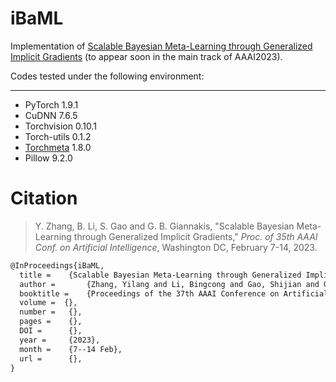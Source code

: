 # iBaML
 Implementation of [Scalable Bayesian Meta-Learning through Generalized Implicit Gradients]() (to appear soon in the main track of AAAI2023). 

Codes tested under the following environment:

---

- PyTorch 1.9.1
- CuDNN 7.6.5
- Torchvision 0.10.1
- Torch-utils 0.1.2
- [Torchmeta](https://github.com/tristandeleu/pytorch-meta) 1.8.0
- Pillow 9.2.0

# Citation

> Y. Zhang, B. Li, S. Gao and G. B. Giannakis, "Scalable Bayesian Meta-Learning through Generalized Implicit Gradients," *Proc. of 35th AAAI Conf. on Artificial Intelligence*, Washington DC, February 7-14, 2023.

```tex
@InProceedings{iBaML,
  title = 	 {Scalable Bayesian Meta-Learning through Generalized Implicit Gradients},
  author =       {Zhang, Yilang and Li, Bingcong and Gao, Shijian and Giannakis, Georgios B.},
  booktitle = 	 {Proceedings of the 37th AAAI Conference on Artificial Intelligence},
  volume =	{}, 
  number = 	 {},
  pages = 	 {},
  DOI = 	 {},
  year = 	 {2023},
  month = 	 {7--14 Feb},
  url = 	 {},
}
```
